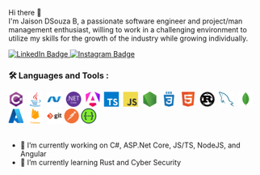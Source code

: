 Hi there 👋
</br>
I'm Jaison DSouza B, a passionate software engineer and project/man management enthusiast, willing to work in a challenging environment to utilize my skills for the growth of the industry while growing individually.
<div id="badges">
  <a href="https://www.linkedin.com/in/jaison10">
    <img src="https://img.shields.io/badge/LinkedIn-blue?style=for-the-badge&logo=linkedin&logoColor=white" alt="LinkedIn Badge"/>
  </a>
  <a href="https://instagram.com/_.jaixon._">
    <img src="https://img.shields.io/badge/Instagram-pink?style=for-the-badge&logo=Instagram&logoColor=Pink" alt="Instagram Badge"/>
  </a>
</div>

### :hammer_and_wrench: Languages and Tools :
<div>
  <img src="https://github.com/devicons/devicon/blob/master/icons/csharp/csharp-original.svg" title="C#" alt="C#" width="30" height="30"/>&nbsp;
  <img src="https://github.com/devicons/devicon/blob/master/icons/java/java-original.svg" title="Java" alt="Java" width="30" height="30"/>&nbsp;
  <img src="https://github.com/devicons/devicon/blob/master/icons/dot-net/dot-net-original.svg" title="Dot-net" alt="Dot-net" width="30" height="30"/>&nbsp;
  <img src="https://github.com/devicons/devicon/blob/master/icons/dotnetcore/dotnetcore-original.svg" title="DotnetCore" alt="DotnetCore" width="30" height="30"/>&nbsp;
  <img src="https://github.com/devicons/devicon/blob/master/icons/angular/angular-original.svg" title="Angular" alt="Angularjs" width="30" height="30"/>&nbsp;
  <img src="https://github.com/devicons/devicon/blob/master/icons/typescript/typescript-original.svg" title="Typescript" alt="Typescript" width="30" height="30"/>&nbsp;
  <img src="https://github.com/devicons/devicon/blob/master/icons/javascript/javascript-original.svg" title="JavaScript" alt="JavaScript" width="30" height="30"/>&nbsp;
  <img src="https://github.com/devicons/devicon/blob/master/icons/nodejs/nodejs-original.svg" title="NodeJS" alt="NodeJS" width="30" height="30"/>&nbsp;
  <img src="https://github.com/devicons/devicon/blob/master/icons/css3/css3-plain-wordmark.svg"  title="CSS3" alt="CSS" width="30" height="30"/>&nbsp;
  <img src="https://github.com/devicons/devicon/blob/master/icons/html5/html5-original.svg" title="HTML5" alt="HTML" width="30" height="30"/>&nbsp;
  <img src="https://github.com/devicons/devicon/blob/master/icons/rust/rust-original.svg" title="Rust" alt="Rust" width="30" height="30"/>&nbsp;
  <img src="https://github.com/devicons/devicon/blob/master/icons/mysql/mysql-original.svg" title="MySQL"  alt="MySQL" width="30" height="30"/>&nbsp;
  <img src="https://github.com/devicons/devicon/blob/master/icons/mongodb/mongodb-original.svg" title="Mongodb"  alt="Mongodb" width="30" height="30"/>&nbsp;
  <img src="https://github.com/devicons/devicon/blob/master/icons/azure/azure-original.svg" title="Azure"  alt="Azure" width="30" height="30"/>&nbsp;
  <img src="https://github.com/devicons/devicon/blob/master/icons/firebase/firebase-plain-wordmark.svg" title="Firebase" alt="Firebase" width="30" height="30"/>&nbsp;
  <img src="https://github.com/devicons/devicon/blob/master/icons/git/git-original-wordmark.svg" title="Git" **alt="Git" width="30" height="30"/>
  <img src="https://github.com/devicons/devicon/blob/master/icons/postman/postman-original.svg" title="Postman" **alt="Git" width="30" height="30"/>
  <img src="https://github.com/devicons/devicon/blob/master/icons/swagger/swagger-original.svg" title="Swagger" **alt="Git" width="30" height="30"/>
</div>

<!--
### :fire: My Stats :
[![Top Langs](https://github-readme-stats.vercel.app/api/top-langs/?username=jaison10&layout=compact&theme=vision-friendly-dark)](https://github.com/jaison10/github-readme-stats)

-->

</br>

- 🔭 I’m currently working on C#, ASP.Net Core, JS/TS, NodeJS, and Angular
- 🌱 I’m currently learning Rust and Cyber Security
